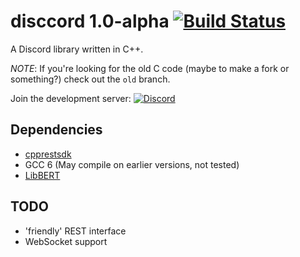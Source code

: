 # disccord 1.0-alpha [![Build Status](https://travis-ci.org/FiniteReality/disccord.svg?branch=master)](https://travis-ci.org/FiniteReality/disccord) #
A Discord library written in C++.

*NOTE*: If you're looking for the old C code (maybe to make a fork or
something?) check out the `old` branch.

Join the development server: [![Discord](https://discordapp.com/api/guilds/226692368148070420/widget.png)](https://discord.gg/syNMXxM)


## Dependencies ##

- [cpprestsdk](https://github.com/Microsoft/cpprestsdk)
- GCC 6 (May compile on earlier versions, not tested)
- [LibBERT](https://github.com/ruediger/libbert)

## TODO ##

- 'friendly' REST interface
- WebSocket support
